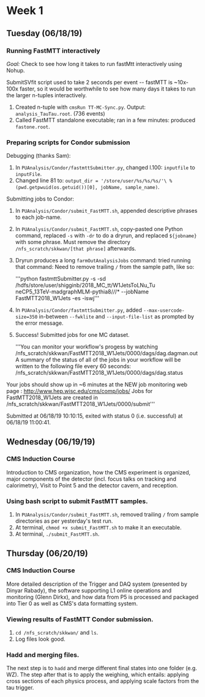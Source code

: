 # Week 1

## Tuesday (06/18/19)

### Running FastMTT interactively

*Goal:* Check to see how long it takes to run fastMtt interactively using Nohup.

  SubmitSVfit script used to take 2 seconds per event -- fastMTT is ~10x-100x faster, so it would be worthwhile to see how many days it takes to run the larger n-tuples interactively.

1. Created n-tuple with `cmsRun TT-MC-Sync.py`. Output: `analysis_TauTau.root`. (736 events)
1. Called FastMTT standalone executable; ran in a few minutes: produced `fastone.root`.

### Preparing scripts for Condor submission

Debugging (thanks Sam):

1. In `PUAnalysis/Condor/fastmttSubmitter.py`, changed l.100: `inputfile` to `inputFile`.
1. Changed line 81 to: `output_dir = '/store/user/%s/%s/%s/'\
        % (pwd.getpwuid(os.getuid())[0], jobName, sample_name)`.


Submitting jobs to Condor:
1. In `PUAnalysis/Condor/submit_FastMTT.sh`, appended descriptive phrases to each job-name.
1. In `PUAnalysis/Condor/submit_FastMTT.sh`, copy-pasted one Python command, replaced `-s` with `-dr` to do a dryrun, and replaced `${jobname}` with some phrase. Must remove the directory `/nfs_scratch/skkwan/[that phrase]` afterwards.
1. Dryrun produces a long `farmOutAnalysisJobs` command: tried running that command:
   Need to remove trailing `/` from the sample path, like so:

   '''python fastmttSubmitter.py -s -sd /hdfs/store/user/shigginb/2018_MC_tt/W1JetsToLNu_Tu\
neCP5_13TeV-madgraphMLM-pythia8/*/*/* --jobName FastMTT2018_W1Jets -es -iswj'''
1. In `PUAnalysis/Condor/fastmttSubmitter.py`, added `--max-usercode-size=350` in-between `--fwklite` and `--input-file-list` as prompted by the error message.
1. Success! Submitted jobs for one MC dataset.

   '''You can monitor your workflow's progess by watching /nfs_scratch/skkwan/FastMTT2018_W1Jets/0000/dags/dag.dagman.out
A summary of the status of all of the jobs in your workflow will be
written to the following file every 60 seconds:
  /nfs_scratch/skkwan/FastMTT2018_W1Jets/0000/dags/dag.status

Your jobs should show up in ~6 minutes
at the NEW job monitoring web page :
    http://www.hep.wisc.edu/cms/comp/jobs/
Jobs for FastMTT2018_W1Jets are created in /nfs_scratch/skkwan/FastMTT2018_W1Jets/0000/submit'''

  Submitted at 06/18/19 10:10:15, exited with status 0 (i.e. successful) at 06/18/19 11:00:41.

## Wednesday (06/19/19)

### CMS Induction Course
Introduction to CMS organization, how the CMS experiment is organized, major components of the detector (incl. focus talks on tracking and calorimetry), Visit to Point 5 and the detector cavern, and reception.

### Using bash script to submit FastMTT samples.

1. In `PUAnalysis/Condor/submit_FastMTT.sh`, removed trailing `/` from sample directories as per yesterday's test run.
1. At terminal, `chmod +x submit_FastMTT.sh` to make it an executable.
1. At terminal, `./submit_FastMTT.sh`.

## Thursday (06/20/19)

### CMS Induction Course
More detailed description of the Trigger and DAQ system (presented by Dinyar Rabady), the software supporting L1 online operations and monitoring (Glenn Dirkx), and how data from P5 is processed and packaged into Tier 0 as well as CMS's data formatting system.

### Viewing results of FastMTT Condor submission.

1. `cd /nfs_scratch/skkwan/` and `ls`.
1. Log files look good.

### Hadd and merging files.

The next step is to `hadd` and merge different final states into one folder (e.g. WZ). The step after that is to apply the weighing, which entails: applying cross sections of each physics process, and applying scale factors from the tau trigger.